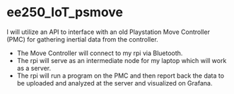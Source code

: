 # ee250_IoT_psmove
I will utilize an API to interface with an old Playstation Move Controller (PMC) for gathering inertial data from the controller.
  - The Move Controller will connect to my rpi via Bluetooth. 
  - The rpi will serve as an intermediate node for my laptop which will work as a server.
  - The rpi will run a program on the PMC and then report back the data to be uploaded and analyzed at the server and             visualized on Grafana.
